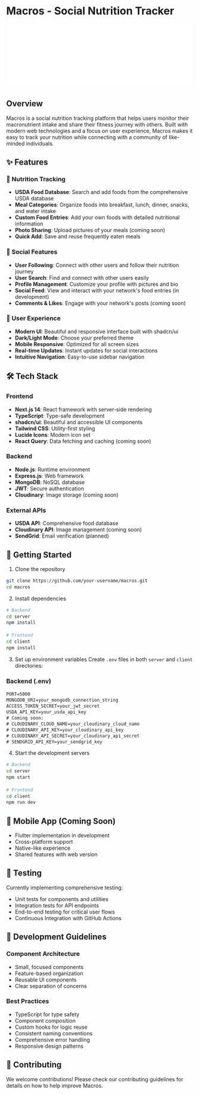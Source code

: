 # Macros - Social Nutrition Tracker

<div align="center">
  <img src="client/public/banner-macros-transparent.png" alt="Macros - Social Nutrition Tracker" width="800"/>
</div>

## Overview
Macros is a social nutrition tracking platform that helps users monitor their macronutrient intake and share their fitness journey with others. Built with modern web technologies and a focus on user experience, Macros makes it easy to track your nutrition while connecting with a community of like-minded individuals.

## ✨ Features

### 🍎 Nutrition Tracking
- **USDA Food Database**: Search and add foods from the comprehensive USDA database
- **Meal Categories**: Organize foods into breakfast, lunch, dinner, snacks, and water intake
- **Custom Food Entries**: Add your own foods with detailed nutritional information
- **Photo Sharing**: Upload pictures of your meals (coming soon)
- **Quick Add**: Save and reuse frequently eaten meals

### 👥 Social Features
- **User Following**: Connect with other users and follow their nutrition journey
- **User Search**: Find and connect with other users easily
- **Profile Management**: Customize your profile with pictures and bio
- **Social Feed**: View and interact with your network's food entries (in development)
- **Comments & Likes**: Engage with your network's posts (coming soon)

### 📱 User Experience
- **Modern UI**: Beautiful and responsive interface built with shadcn/ui
- **Dark/Light Mode**: Choose your preferred theme
- **Mobile Responsive**: Optimized for all screen sizes
- **Real-time Updates**: Instant updates for social interactions
- **Intuitive Navigation**: Easy-to-use sidebar navigation

## 🛠️ Tech Stack

### Frontend
- **Next.js 14**: React framework with server-side rendering
- **TypeScript**: Type-safe development
- **shadcn/ui**: Beautiful and accessible UI components
- **Tailwind CSS**: Utility-first styling
- **Lucide Icons**: Modern icon set
- **React Query**: Data fetching and caching (coming soon)

### Backend
- **Node.js**: Runtime environment
- **Express.js**: Web framework
- **MongoDB**: NoSQL database
- **JWT**: Secure authentication
- **Cloudinary**: Image storage (coming soon)

### External APIs
- **USDA API**: Comprehensive food database
- **Cloudinary API**: Image management (coming soon)
- **SendGrid**: Email verification (planned)

## 🚀 Getting Started

1. Clone the repository
```bash
git clone https://github.com/your-username/macros.git
cd macros
```

2. Install dependencies
```bash
# Backend
cd server
npm install

# Frontend
cd client
npm install
```

3. Set up environment variables
Create `.env` files in both `server` and `client` directories:

### Backend (.env)
```env
PORT=5000
MONGODB_URI=your_mongodb_connection_string
ACCESS_TOKEN_SECRET=your_jwt_secret
USDA_API_KEY=your_usda_api_key
# Coming soon:
# CLOUDINARY_CLOUD_NAME=your_cloudinary_cloud_name
# CLOUDINARY_API_KEY=your_cloudinary_api_key
# CLOUDINARY_API_SECRET=your_cloudinary_api_secret
# SENDGRID_API_KEY=your_sendgrid_key
```

4. Start the development servers
```bash
# Backend
cd server
npm start

# Frontend
cd client
npm run dev
```

## 📱 Mobile App (Coming Soon)
- Flutter implementation in development
- Cross-platform support
- Native-like experience
- Shared features with web version

## 🧪 Testing

Currently implementing comprehensive testing:
- Unit tests for components and utilities
- Integration tests for API endpoints
- End-to-end testing for critical user flows
- Continuous Integration with GitHub Actions

## 📖 Development Guidelines

### Component Architecture
- Small, focused components
- Feature-based organization
- Reusable UI components
- Clear separation of concerns

### Best Practices
- TypeScript for type safety
- Component composition
- Custom hooks for logic reuse
- Consistent naming conventions
- Comprehensive error handling
- Responsive design patterns

## 🤝 Contributing

We welcome contributions! Please check our contributing guidelines for details on how to help improve Macros.